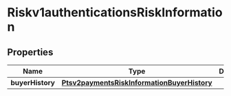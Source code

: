 
# Riskv1authenticationsRiskInformation

## Properties
Name | Type | Description | Notes
------------ | ------------- | ------------- | -------------
**buyerHistory** | [**Ptsv2paymentsRiskInformationBuyerHistory**](Ptsv2paymentsRiskInformationBuyerHistory.md) |  |  [optional]



